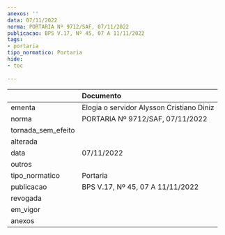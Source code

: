 ```yaml
---
anexos: ''
data: 07/11/2022
norma: PORTARIA Nº 9712/SAF, 07/11/2022
publicacao: BPS V.17, Nº 45, 07 A 11/11/2022
tags:
- portaria
tipo_normatico: Portaria
hide: 
- toc 
 
---
```


|                    | Documento                                 |
|:-------------------|:------------------------------------------|
| ementa             | Elogia o servidor Alysson Cristiano Diniz |
| norma              | PORTARIA Nº 9712/SAF, 07/11/2022          |
| tornada_sem_efeito |                                           |
| alterada           |                                           |
| data               | 07/11/2022                                |
| outros             |                                           |
| tipo_normatico     | Portaria                                  |
| publicacao         | BPS V.17, Nº 45, 07 A 11/11/2022          |
| revogada           |                                           |
| em_vigor           |                                           |
| anexos             |                                           |